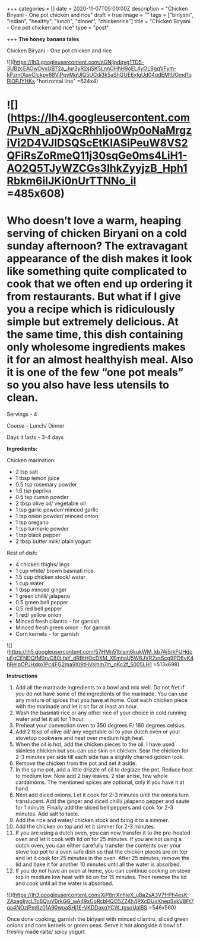 +++
categories = []
date = 2020-11-07T05:00:00Z
description = "Chicken Biryani - One pot chicken and rice"
draft = true
image = ""
tags = ["biriyani", "indian", "healthy", "lunch", "dinner", "chickenrice"]
title = "Chicken Biryani - One pot chicken and rice"
type = "post"

+++
**The honey banana tales**

Chicken Biryani - One pot chicken and rice

![](https://lh3.googleusercontent.com/aGNljpdqvg1TD5-3UBzcEAOwOyxUBT2a_Jur3yR2sjSK5LnnOHhH9oEL4yOLBgqVFym-kPzmtXqvCIckpv88ViPpyMqUlQ5UCdi3k5aShGUE6xlgUd04qdEMtUOmd1oRlOPJYHKx "horizontal line" =624x4)

# ![](https://lh4.googleusercontent.com/PuVN_aDjXQcRhhIjo0Wp0oNaMrgziVi2D4VJIDSQScEtKlASiPeuW8VS2QFiRsZoRmeQ11j30sqGe0ms4LiH1-AO2Q5TJyWZCGs3lhkZyyjzB_Hph1Rbkm6ilJKi0nUrTTNNo_iI =485x608)

# Who doesn’t love a warm, heaping serving of chicken Biryani on a cold sunday afternoon? The extravagant appearance of the dish makes it look like something quite complicated to cook that we often end up ordering it from restaurants. But what if I give you a recipe which is ridiculously simple but extremely delicious. At the same time, this dish containing only wholesome ingredients makes it for an almost healthyish meal. Also it is one of the few “one pot meals” so you also have less utensils to clean.

Servings - 4

Course - Lunch/ Dinner

Days it lasts - 3-4 days

**Ingredients:**

Chicken marination:

* 2 tsp salt
* 1 tbsp lemon juice
* 0.5 tsp rosemary powder
* 1.5 tsp paprika
* 0.5 tsp cumin powder
* 2 tbsp olive oil/ vegetable oil
* 1 tsp garlic powder/ minced garlic
* 1 tsp onion powder/ minced onion
* 1 tsp oregano
* 1 tsp turmeric powder
* 1 tsp black pepper
* 2 tbsp butter milk/ plain yogurt

Rest of dish:

* 4 chicken thighs/ legs
* 1 cup white/ brown basmati rice.
* 1.5 cup chicken stock/ water
* 1 cup water
* 1 tbsp minced ginger
* 1 green chilli/ jalapeno
* 0.5 green bell pepper
* 0.5 red bell pepper
* 1 red/ yellow onion
* Minced fresh cilantro - for garnish
* Minced fresh green onion - for garnish
* Corn kernels - for garnish

![](https://lh5.googleusercontent.com/57HMn51blsm6kukWM_kb7Aj5rkFUHdcuEgCENDQfM0rvC80LfaY_dRBtHOcDXM_XEmhaU5W6JVR2xsScg9PD6yK4hReIpOPJHxko1Pc4FG2ma9XI9tHVsjhm7m_qKc2f_5005LH1 =513x698)

**Instructions**

 1. Add all the marinade ingredients to a bowl and mix well. Do not fret if you do not have some of the ingredients of the marinade. You can use any mixture of spices that you have at home. Coat each chicken piece with the marinade and let it sit for at least an hour.
 2. Wash the basmati rice or any other rice of your choice in cold running water and let it sit for 1 hour.
 3. Preheat your convection oven to 350 degrees F/ 180 degrees celsius.
 4. Add 2 tbsp of olive oil/ any vegetable oil to your dutch oven or your stovetop cookware and heat over medium high heat.
 5. When the oil is hot, add the chicken pieces to the oil. I have used skinless chicken but you can use skin on chicken. Sear the chicken for 2-3 minutes per side till each side has a slightly charred golden look.
 6. Remove the chicken from the pot and set it aside.
 7. In the same pot, add a little drizzle of oil to deglaze the pot. Reduce heat to medium low. Now add 2 bay leaves, 2 star anise, few whole cardamoms. The mentioned spices are optional, only if you have it at hand.
 8. Next add diced onions. Let it cook for 2-3 minutes until the onions turn translucent. Add the ginger and diced chilli/ jalapeno pepper and saute for 1 minute. Finally add the sliced bell peppers and cook for 2-3 minutes. Add salt to taste.
 9. Add the rice and water/ chicken stock and bring it to a simmer.
10. Add the chicken on top and let it simmer for 2-3 minutes.
11. If you are using a dutch oven, you can now transfer it to the pre-heated oven and let it cook with lid on for 25 minutes. If you are not using a dutch oven, you can either carefully transfer the contents over your stove top pot to a oven safe dish so that the chicken pieces are on top and let it cook for 25 minutes in the oven. After 25 minutes, remove the lid and bake it for another 10 minutes until all the water is absorbed.
12. If you do not have an oven at home, you can continue cooking on stove top in medium low heat with lid on for 15 minutes. Then remove the lid and cook until all the water is absorbed.

![](https://lh3.googleusercontent.com/XiP8rrXnhjeX_uBa2sA3V7frPh4esK-ZAxegIjvcLTo6QjuV0rkGG_wA49xCoRcbHQO5ZZ4h4PXcDUxXnepSxkV8Ft7qa4NOzjPm9z01A90woaSHj1E-VKDDaxgYCW_tgsoUalBS =546x560)

Once done cooking, garnish the biriyani with minced cilantro, sliced green onions and corn kernels or green peas. Serve it hot alongside a bowl of freshly made raita/ spicy yogurt.